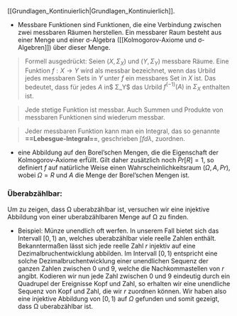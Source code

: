 [[Grundlagen_Kontinuierlich|Grundlagen_Kontinuierlich]].


- Messbare Funktionen sind Funktionen, die eine Verbindung zwischen zwei messbaren Räumen herstellen. Ein messbarer Raum besteht aus einer Menge und einer σ-Algebra ([[Kolmogorov-Axiome und σ-Algebren]]) über dieser Menge.

> Formell ausgedrückt: Seien $(X, Σ_X)$ und $(Y, Σ_Y)$ messbare Räume. Eine Funktion $f: X → Y$ wird als messbar bezeichnet, wenn das Urbild jedes messbaren Sets in $Y$ unter $f$ ein messbares Set in $X$ ist. Das bedeutet, dass für jedes $A$ in$ Σ_Y$ das Urbild $f^{(-1)}(A)$ in $Σ_X$ enthalten ist.

> Jede stetige Funktion ist messbar. Auch Summen und Produkte von messbaren Funktionen sind wiederum messbar.

> Jeder messbaren Funktion kann man ein Integral, das so genannte **==Lebesgue-Integral==**, geschrieben $\int f d \lambda$, zuordnen.

- eine Abbildung auf den Borel’schen Mengen, die die Eigenschaft der Kolmogorov-Axiome erf̈üllt. Gilt daher zusätzlich noch $Pr[R] = 1$, so definiert $f$ auf natürliche Weise einen Wahrscheinlichkeitsraum $(Ω, A, Pr)$, wobei $Ω = R$ und $A$ die Menge der Borel’schen Mengen ist.


### Überabzählbar:
Um zu zeigen, dass Ω uberabzählbar ist, versuchen wir eine injektive Abbildung von einer uberabzählbaren Menge auf Ω zu finden. 

- Beispiel: Münze unendlich oft werfen.
In unserem Fall bietet sich das Intervall $[0, 1)$ an, welches uberabzählbar viele reelle Zahlen enthält. Bekanntermaßen lässt sich jede reelle Zahl $r$ injektiv auf eine Dezimalbruchentwicklung abbilden. Im Intervall $[0, 1)$ entspricht eine solche Dezimalbruchentwicklung einer unendlichen
Sequenz der ganzen Zahlen zwischen 0 und 9, welche die Nachkommastellen von $r$ angibt. Kodieren wir nun jede Zahl zwischen 0 und 9 eindeutig durch ein Quadrupel der Ereignisse Kopf und Zahl, so erhalten wir eine unendliche Sequenz von Kopf und Zahl, die wir $r$ zuordnen können. Wir haben also eine injektive Abbildung von
$[0, 1)$ auf $Ω$ gefunden und somit gezeigt, dass Ω uberabzählbar ist.

